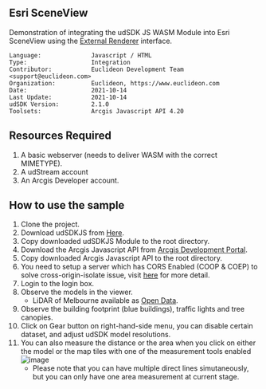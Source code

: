 ## Esri SceneView

<!-- TODO: Write a brief abstract explaining this sample -->
Demonstration of integrating the udSDK JS WASM Module into Esri SceneView using the [External Renderer](https://developers.arcgis.com/javascript/latest/api-reference/esri-views-3d-externalRenderers.html) interface.

<!-- TODO: Fill this section below with metadata about this sample-->
```
Language:              Javascript / HTML
Type:                  Integration
Contributor:           Euclideon Development Team <support@euclideon.com>
Organization:          Euclideon, https://www.euclideon.com
Date:                  2021-10-14
Last Update:           2021-10-14
udSDK Version:         2.1.0
Toolsets:              Arcgis Javascript API 4.20
```

## Resources Required
<!-- TODO: Fill this section below with the resources required to do this sample-->
1. A basic webserver (needs to deliver WASM with the correct MIMETYPE).
2. A udStream account
3. An Arcgis Developer account.

## How to use the sample
<!-- TODO: Explain how this sample can be used and what is required to get it running -->
1. Clone the project.
2. Download udSDKJS from [Here](https://www.euclideon.com/wp-content/uploads/2021/06/udSDK_Developer_2.1.zip).
3. Copy downloaded udSDKJS Module to the root directory.
4. Download the Arcgis Javascript API from [Arcgis Development Portal](https://developers.arcgis.com/dashboard/).
5. Copy downloaded Arcgis Javascript API to the root directory.
6. You need to setup a server which has CORS Enabled (COOP & COEP) to solve cross-origin-isolate issue, visit [here](https://web.dev/coop-coep/) for more detail.
7. Login to the login box.
8. Observe the models in the viewer.
    - LiDAR of Melbourne available as [Open Data](https://data.melbourne.vic.gov.au/City-Council/City-of-Melbourne-3D-Point-Cloud-2018/2dqj-9ydd).
9. Observe the building footprint (blue buildings), traffic lights and tree canopies.
10. Click on Gear button on right-hand-side menu, you can disable certain dataset, and adjust udSDK model resolutions.
11. You can also measure the distance or the area when you click on either the model or the map tiles with one of the measurement tools enabled ![image](https://user-images.githubusercontent.com/28862516/138794172-f30b6e3b-4a5d-4557-b410-3a7def950f35.png)
    - Please note that you can have multiple direct lines simutaneously, but you can only have one area measurement at current stage.

<!-- End -->
